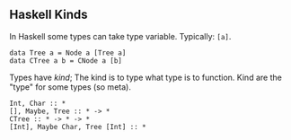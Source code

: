 Haskell Kinds
-------------

In Haskell some types can take type variable.
Typically: `[a]`.

~~~
data Tree a = Node a [Tree a]
data CTree a b = CNode a [b]
~~~

Types have _kind_;
The kind is to type what type is to function.
Kind are the "type" for some types (so meta).

~~~
Int, Char :: *
[], Maybe, Tree :: * -> *
CTree :: * -> * -> *
[Int], Maybe Char, Tree [Int] :: *
~~~
